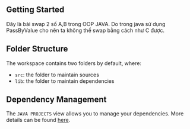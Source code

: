 ## Getting Started

Đây là bài swap 2 số A,B trong OOP JAVA. Do trong java sử dụng PassByValue cho nên ta không thể swap bằng cách như C được.
## Folder Structure

The workspace contains two folders by default, where:

- `src`: the folder to maintain sources
- `lib`: the folder to maintain dependencies

## Dependency Management

The `JAVA PROJECTS` view allows you to manage your dependencies. More details can be found [here](https://github.com/microsoft/vscode-java-dependency#manage-dependencies).
